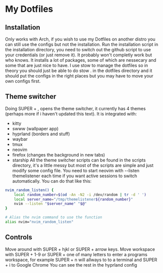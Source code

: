 # My Dotfiles
## Installation
Only works with Arch, if you wish to use my Dotfiles on another distro you can still use the configs but not the installation.
Run the installation script in the installation directory, you need to switch out the github script to use your credentials (or just remove it). 
It probably won't completly work but who knows.
It installs a lot of packages, some of which are nessecary and some that are just nice to have.
I use stow to manage the dotfiles so in theory you should just be able to do stow . in the dotfiles directory and it should put the configs in the right places but you may have to move your own configs first.

## Theme switcher
Doing SUPER + , opens the theme switcher, it currently has 4 themes (perhaps more if i haven't updated this text). It is integrated with:
- kitty
- swww (wallpaper app)
- hyprland (borders and stuff)
- waybar
- tmux
- neovim
- firefox (changes the background in new tabs)
- starship
All the theme switcher scripts can be found in the scripts directory, it's a little messy but most of the scripts are simple and just modify some config file.
You need to start neovim with --listen themelistener each time if you want active sessions to switch automatically. You can do that like this:
```bash
nvim_random_listen() {
    local random_number=$(od -An -N2 -i /dev/random | tr -d ' ')
    local server_name="/tmp/themelistener${random_number}"
    nvim --listen "$server_name" "$@"
}

# Alias the nvim command to use the function
alias nvim="nvim_random_listen"
```
## Controls
Move around with SUPER + hjkl or SUPER + arrow keys.
Move workspace with SUPER + 1-9 or SUPER + one of many letters to enter a programs workspace,
for example SUPER + n will allways to to a terminal and SUPER + i to Google Chrome
You can see the rest in the hyprland config
